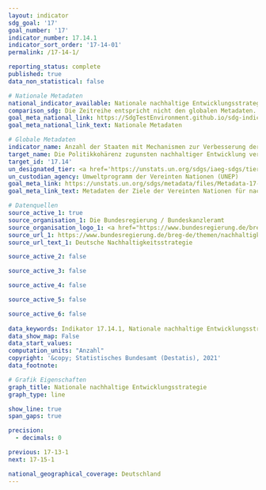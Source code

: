 ```yaml
---
layout: indicator    
sdg_goal: '17'    
goal_number: '17'    
indicator_number: 17.14.1    
indicator_sort_order: '17-14-01'    
permalink: /17-14-1/    

reporting_status: complete    
published: true    
data_non_statistical: false    

# Nationale Metadaten    
national_indicator_available: Nationale nachhaltige Entwicklungsstrategie    
comparison_sdg: Die Zeitreihe entspricht nicht den globalen Metadaten.    
goal_meta_national_link: https://SdgTestEnvironment.github.io/sdg-indicators/public/MetaDe/17.14.1.pdf    
goal_meta_national_link_text: Nationale Metadaten    

# Globale Metadaten    
indicator_name: Anzahl der Staaten mit Mechanismen zur Verbesserung der Politikkohärenz bezogen auf nachhaltige Entwicklung    
target_name: Die Politikkohärenz zugunsten nachhaltiger Entwicklung verbessern    
target_id: '17.14'    
un_designated_tier: <a href='https://unstats.un.org/sdgs/iaeg-sdgs/tier-classification/' title='Klicken Sie hier um weitere Informationen zur UN-Tier-Klassifikation zu erhalten.'  target='_blank'>Tier II</a>    
un_custodian_agency: Umweltprogramm der Vereinten Nationen (UNEP)    
goal_meta_link: https://unstats.un.org/sdgs/metadata/files/Metadata-17-14-01.pdf    
goal_meta_link_text: Metadaten der Ziele der Vereinten Nationen für nachhaltige Entwicklung    

# Datenquellen
source_active_1: true
source_organisation_1: Die Bundesregierung / Bundeskanzleramt
source_organisation_logo_1: <a href="https://www.bundesregierung.de/breg-de"><img src="https://g205sdgs.github.io/sdg-indicators/public/OrgImgDe/bundesregierung.png" alt="Logo bundesregierung" style="height:60px; width:148px"/></a>
source_url_1: https://www.bundesregierung.de/breg-de/themen/nachhaltigkeitspolitik/berichte-und-reden/berichte-der-bundesregierung-418550
source_url_text_1: Deutsche Nachhaltigkeitsstrategie

source_active_2: false

source_active_3: false

source_active_4: false

source_active_5: false

source_active_6: false
    
data_keywords: Indikator 17.14.1, Nationale nachhaltige Entwicklungsstrategie, Umweltprogramm der Vereinten Nationen (UNEP)    
data_show_map: False    
data_start_values:     
computation_units: "Anzahl"    
copyright: '&copy; Statistisches Bundesamt (Destatis), 2021'    
data_footnote:     

# Grafik Eigenschaften    
graph_title: Nationale nachhaltige Entwicklungsstrategie    
graph_type: line    

show_line: true
span_gaps: true

precision:
  - decimals: 0    

previous: 17-13-1    
next: 17-15-1    

national_geographical_coverage: Deutschland    
---
```


<span></span>